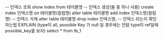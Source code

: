 -- 인덱스 조회
show index from 테이블명
-- 인덱스 생성(둘 중 하나 사용)
create index 인덱스명 on 테이블명(컬럼명)
alter table 테이블명 add index 인덱스명(컬럼명)
-- 인덱스 삭제
alter table 테이블명 drop index 인덱스명;
-- 인덱스 타는지 확인하는법
EXPLAIN (type이 all, possible Key 가 null 일 경우에는 안탐  type이 ref일때 possible_key를 보자)
select * from tb_1
